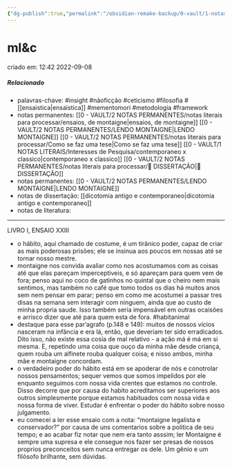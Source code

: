 ```yaml
---
{"dg-publish":true,"permalink":"/obsidian-remake-backup/0-vault/1-notas-literais/filosofia/ml-c/","tags":["insight","nãoficção","ceticismo","filosofia","mementomori","metodologia","framework","habitanimal"],"dgHomeLink":true,"dgShowLocalGraph":true,"dgShowFileTree":true,"noteIcon":""}
---
```


# ml&c
criado em: 12:42 2022-09-08

##### Relacionado
- palavras-chave: #insight #nãoficção #ceticismo #filosofia #[[ensaistica\|ensaistica]] #mementomori #metodologia #framework 
- notas permanentes: [[0 - VAULT/2 NOTAS PERMANENTES/notas literais para processar/ensaios, de montaigne\|ensaios, de montaigne]] [[0 - VAULT/2 NOTAS PERMANENTES/LENDO MONTAIGNE\|LENDO MONTAIGNE]] [[0 - VAULT/2 NOTAS PERMANENTES/notas literais para processar/Como se faz uma tese\|Como se faz uma tese]] [[0 - VAULT/1 NOTAS LITERAIS/Interesses de Pesquisa/contemporaneo x classico\|contemporaneo x classico]] [[0 - VAULT/2 NOTAS PERMANENTES/notas literais para processar/📕 DISSERTAÇÃO\|📕 DISSERTAÇÃO]]
- notas permanentes: [[0 - VAULT/2 NOTAS PERMANENTES/LENDO MONTAIGNE\|LENDO MONTAIGNE]]
- notas de dissertação: [[dicotomia antigo e contemporaneo\|dicotomia antigo e contemporaneo]]
- notas de literatura: 

---
LIVRO I, ENSAIO XXIII

- o hábito, aqui chamado de costume, é um tirânico poder, capaz de criar as mais poderosas prisões; ele se insinua aos poucos em nossas até se tornar nosso mestre.
- montaigne nos convida avaliar como nos acostumamos com as coisas até que elas pareçam imperceptiveis, e só apareçam para quem vem de fora; penso aqui no coco de gatinhos no quintal que o cheiro nem mais sentimos, mas também no café que tomo todos os dias há muitos anos sem nem pensar em parar; penso em como me acostumei a passar tres disas na semana sem interagir com ninguem, ainda que ao custo de minha propria saude. Isso também seria impensável em outras ocaisões e arrisco dizer que até para quem esta de fora. #habitanimal 
- destaque para esse par’agrafo (p.148 e 149): muitos de nossos vícios nasceram na infância e era lá, então, que deveriam ter sido erradicados. Dito isso, não existe essa cosia de mal relativo - a ação má é má em si mesma. E, repetindo uma coisa que ouço da minha mãe desde criança, quem rouba um alfinete rouba qualquer coisa; e nisso ambos, minha mãe e montaigne concordam.
- o verdadeiro poder do hábito está em se apoderar de nós e conotrolar nossos pensamentos; sequer vemos que somos impelidos por ele enquanto seguimos com nossa vida crentes que estamos no controle. Disso decorre que por causa do habito acreditamos ser superiores aos outros simplesmente porque estamos habituados com nossa vida e nossa forma de viver. Estudar é enfrentar o poder do hábito sobre nosso julgamento.
- eu comecei a ler esse ensaio com a nota: “montaigne legalista e conservador?”  por causa de uns comentarios sobre a politica de seu tempo; e ao acabar fiz notar que nem era tanto asssim; ler Montaigne é sempre uma supresa e ele consegue nos fazer ser presas de nossos proprios preconceitos sem nunca entregar os dele. Um gênio e um filósofo brilhante, sem dúvidas. 